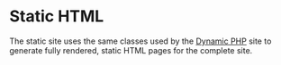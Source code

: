 # Static HTML

The static site uses the same classes used by the [Dynamic PHP](https://github.com/8fold/site-joshbruce.com/blob/main/src/SiteDynamic/README.md) site to generate fully rendered, static HTML pages for the complete site.

